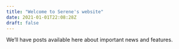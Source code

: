 ```yaml
---
title: "Welcome to Serene's website"
date: 2021-01-01T22:08:28Z
draft: false
---
```


We’ll have posts available here about important news and features.
